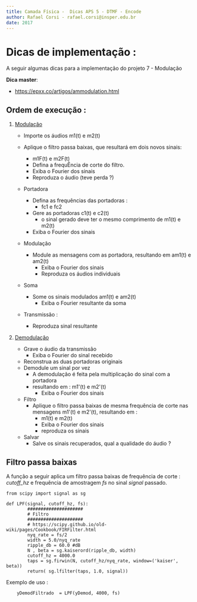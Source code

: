 ```yaml
---
title: Camada Física -  Dicas APS 5 - DTMF - Encode
author: Rafael Corsi - rafael.corsi@insper.edu.br
date: 2017
---
```


# Dicas de implementação :

A seguir algumas dicas para a implementação do projeto 7 - Modulação

**Dica master**:

- https://epxx.co/artigos/ammodulation.html

## Ordem de execução :

1. [Modulação](https://github.com/Insper/Camada-Fisica-Computacao/blob/master/2-Aulas/14-Modulacao/17-Lista-Modulacao.md#modulação-am)
    - Importe os áudios m1(t) e m2(t)
    - Aplique o filtro passa baixas, que resultará em dois novos sinais:
         - m1F(t) e m2F(t)
         - Defina a frequÊncia de corte do filtro.
         - Exiba o Fourier dos sinais 
         - Reproduza o áudio (teve perda ?)
     - Portadora
         - Defina as frequências das portadoras :
              - fc1 e fc2
         - Gere as portadoras c1(t) e c2(t)
              - o sinal gerado deve ter o mesmo comprimento de m1(t) e m2(t)
         - Exiba o Fourier dos sinais
    - Modulação
         - Module as mensagens com as portadora, resultando em am1(t) e am2(t)
              - Exiba o Fourier dos sinais
              - Reproduza os áudios individuais
    - Soma
         - Some os sinais modulados am1(t) e am2(t)
              - Exiba o Fourier resultante da soma
                
     - Transmissão :
          - Reproduza sinal resultante
         
2. [Demodulação](https://github.com/Insper/Camada-Fisica-Computacao/blob/master/2-Aulas/14-Modulacao/17-Lista-Modulacao.md#demodulação-am)
     - Grave o áudio da transmissão
         - Exiba o Fourier do sinal recebido
     - Reconstrua as duas portadoras originais
     - Demodule um sinal por vez 
          - A demodulação é feita pela multiplicação do sinal com a portadora
          - resultando em : m1'(t) e m2'(t)
              - Exiba o Fourier dos sinais
     - Filtro
          - Aplique o filtro passa baixas de mesma frequência de corte nas mensagens m1'(t) e m2'(t), resultando em :
               - m1(t) e m2(t)
               - Exiba o Fourier dos sinais
               - reproduza os sinais
     - Salvar
          - Salve os sinais recuperados, qual a qualidade do áudio ?
          
## Filtro passa baixas 

A função a seguir aplica um filtro passa baixas de frequência de corte : *cutoff_hz* e frequência de amostragem *fs* no sinal *signal* passado. 

```
from scipy import signal as sg

def LPF(signal, cutoff_hz, fs):
        #####################
        # Filtro
        #####################
        # https://scipy.github.io/old-wiki/pages/Cookbook/FIRFilter.html
        nyq_rate = fs/2
        width = 5.0/nyq_rate
        ripple_db = 60.0 #dB
        N , beta = sg.kaiserord(ripple_db, width)
        cutoff_hz = 4000.0
        taps = sg.firwin(N, cutoff_hz/nyq_rate, window=('kaiser', beta))
        return( sg.lfilter(taps, 1.0, signal))
```

Exemplo de uso :

``` 
    yDemodFiltrado  = LPF(yDemod, 4000, fs)    
```
